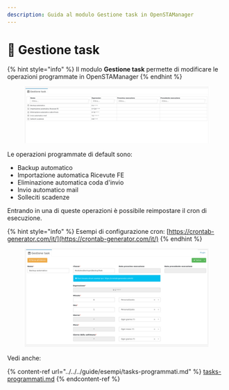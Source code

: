 ```yaml
---
description: Guida al modulo Gestione task in OpenSTAManager
---
```


# 📑 Gestione task

{% hint style="info" %}
Il modulo **Gestione task** permette di modificare le operazioni programmate in OpenSTAManager
{% endhint %}

<figure><img src="../../../.gitbook/assets/immagine.png" alt=""><figcaption></figcaption></figure>

Le operazioni programmate di default sono:

* Backup automatico
* Importazione automatica Ricevute FE
* Eliminazione automatica coda d'invio
* Invio automatico mail
* Solleciti scadenze

Entrando in una di queste operazioni è possibile reimpostare il cron di esecuzione.

{% hint style="info" %}
Esempi di configurazione cron: [https://crontab-generator.com/it/](https://crontab-generator.com/it/)
{% endhint %}

<figure><img src="../../../.gitbook/assets/immagine (1).png" alt=""><figcaption></figcaption></figure>

Vedi anche:

{% content-ref url="../../../guide/esempi/tasks-programmati.md" %}
[tasks-programmati.md](../../../guide/esempi/tasks-programmati.md)
{% endcontent-ref %}

